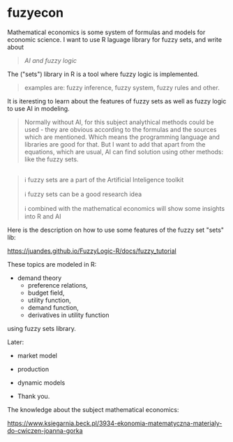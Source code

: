 # fuzyecon
Mathematical economics is some system of formulas and models for economic science.
I want to use R laguage library for fuzzy sets, and write about

> *AI and fuzzy logic*

The ("sets") library in R is a tool where fuzzy logic is implemented.

> examples are: fuzzy inference, fuzzy system, fuzzy rules and other.

It is iteresting to learn about the features of fuzzy sets as well as fuzzy logic to use AI in modeling.

> Normally without AI, for this subject analythical methods could be used - they are obvious according to the formulas and the sources which are mentioned. Which means the programming language and libraries are good for that. But I want to add that apart from the equations, which are usual, AI can find solution using other methods: like the fuzzy sets.

## 

> ℹ️ fuzzy sets are a part of the Artificial Inteligence toolkit
> 
> ℹ️ fuzzy sets can be a good research idea
> 
> ℹ️ combined with the mathematical economics will show some insights into R and AI

Here is the description on how to use some features of the fuzzy set "sets" lib:

https://juandes.github.io/FuzzyLogic-R/docs/fuzzy_tutorial

These topics are modeled in R:

* demand theory
  * preference relations, 
  * budget field,
  * utility function,
  * demand function,
  * derivatives in utility function 

using fuzzy sets library. 

Later:

* market model
* production 
* dynamic models

* Thank you.

The knowledge about the subject mathematical economics:

https://www.ksiegarnia.beck.pl/3934-ekonomia-matematyczna-materialy-do-cwiczen-joanna-gorka
